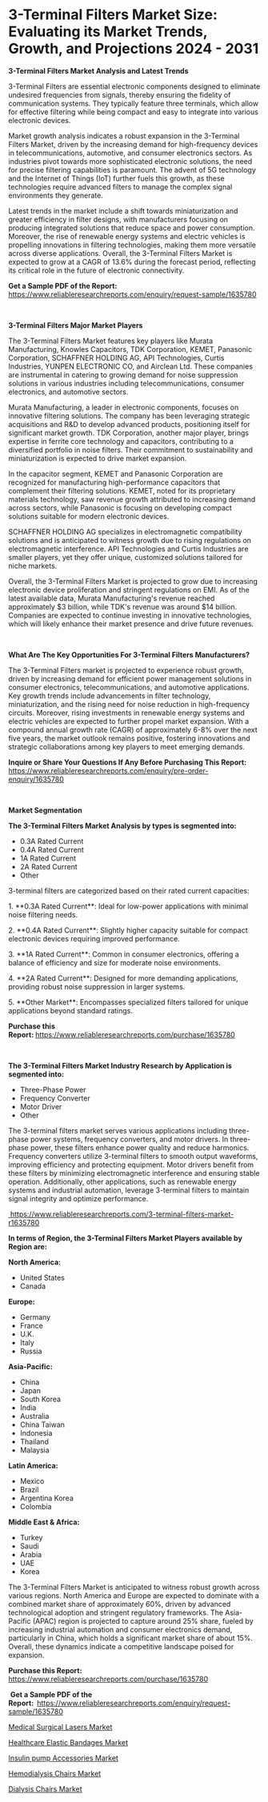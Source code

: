 <p><h1>3-Terminal Filters Market Size: Evaluating its Market Trends, Growth, and Projections 2024 - 2031</h1></p><p><strong>3-Terminal Filters Market Analysis and Latest Trends</strong></p>
<p><p>3-Terminal Filters are essential electronic components designed to eliminate undesired frequencies from signals, thereby ensuring the fidelity of communication systems. They typically feature three terminals, which allow for effective filtering while being compact and easy to integrate into various electronic devices.</p><p>Market growth analysis indicates a robust expansion in the 3-Terminal Filters Market, driven by the increasing demand for high-frequency devices in telecommunications, automotive, and consumer electronics sectors. As industries pivot towards more sophisticated electronic solutions, the need for precise filtering capabilities is paramount. The advent of 5G technology and the Internet of Things (IoT) further fuels this growth, as these technologies require advanced filters to manage the complex signal environments they generate.</p><p>Latest trends in the market include a shift towards miniaturization and greater efficiency in filter designs, with manufacturers focusing on producing integrated solutions that reduce space and power consumption. Moreover, the rise of renewable energy systems and electric vehicles is propelling innovations in filtering technologies, making them more versatile across diverse applications. Overall, the 3-Terminal Filters Market is expected to grow at a CAGR of 13.6% during the forecast period, reflecting its critical role in the future of electronic connectivity.</p></p>
<p><strong>Get a Sample PDF of the Report:&nbsp;</strong> <a href="https://www.reliableresearchreports.com/enquiry/request-sample/1635780?utm_campaign=16&utm_medium=2&utm_source=Github&utm_content=ia&utm_term=05112024&utm_id=3-terminal-filters">https://www.reliableresearchreports.com/enquiry/request-sample/1635780</a></p>
<p>&nbsp;</p>
<p><strong>3-Terminal Filters Major Market Players</strong></p>
<p><p>The 3-Terminal Filters Market features key players like Murata Manufacturing, Knowles Capacitors, TDK Corporation, KEMET, Panasonic Corporation, SCHAFFNER HOLDING AG, API Technologies, Curtis Industries, YUNPEN ELECTRONIC CO, and Airclean Ltd. These companies are instrumental in catering to growing demand for noise suppression solutions in various industries including telecommunications, consumer electronics, and automotive sectors.</p><p>Murata Manufacturing, a leader in electronic components, focuses on innovative filtering solutions. The company has been leveraging strategic acquisitions and R&D to develop advanced products, positioning itself for significant market growth. TDK Corporation, another major player, brings expertise in ferrite core technology and capacitors, contributing to a diversified portfolio in noise filters. Their commitment to sustainability and miniaturization is expected to drive market expansion.</p><p>In the capacitor segment, KEMET and Panasonic Corporation are recognized for manufacturing high-performance capacitors that complement their filtering solutions. KEMET, noted for its proprietary materials technology, saw revenue growth attributed to increasing demand across sectors, while Panasonic is focusing on developing compact solutions suitable for modern electronic devices.</p><p>SCHAFFNER HOLDING AG specializes in electromagnetic compatibility solutions and is anticipated to witness growth due to rising regulations on electromagnetic interference. API Technologies and Curtis Industries are smaller players, yet they offer unique, customized solutions tailored for niche markets.</p><p>Overall, the 3-Terminal Filters Market is projected to grow due to increasing electronic device proliferation and stringent regulations on EMI. As of the latest available data, Murata Manufacturing's revenue reached approximately $3 billion, while TDK's revenue was around $14 billion. Companies are expected to continue investing in innovative technologies, which will likely enhance their market presence and drive future revenues.</p></p>
<p>&nbsp;</p>
<p><strong>What Are The Key Opportunities For 3-Terminal Filters Manufacturers?</strong></p>
<p><p>The 3-Terminal Filters market is projected to experience robust growth, driven by increasing demand for efficient power management solutions in consumer electronics, telecommunications, and automotive applications. Key growth trends include advancements in filter technology, miniaturization, and the rising need for noise reduction in high-frequency circuits. Moreover, rising investments in renewable energy systems and electric vehicles are expected to further propel market expansion. With a compound annual growth rate (CAGR) of approximately 6-8% over the next five years, the market outlook remains positive, fostering innovations and strategic collaborations among key players to meet emerging demands.</p></p>
<p><strong>Inquire or Share Your Questions If Any Before Purchasing This Report:</strong> <a href="https://www.reliableresearchreports.com/enquiry/pre-order-enquiry/1635780?utm_campaign=16&utm_medium=2&utm_source=Github&utm_content=ia&utm_term=05112024&utm_id=3-terminal-filters">https://www.reliableresearchreports.com/enquiry/pre-order-enquiry/1635780</a></p>
<p>&nbsp;</p>
<p><strong>Market Segmentation</strong></p>
<p><strong>The 3-Terminal Filters Market Analysis by types is segmented into:</strong></p>
<p><ul><li>0.3A Rated Current</li><li>0.4A Rated Current</li><li>1A Rated Current</li><li>2A Rated Current</li><li>Other</li></ul></p>
<p><p>3-terminal filters are categorized based on their rated current capacities: </p><p>1. **0.3A Rated Current**: Ideal for low-power applications with minimal noise filtering needs.</p><p>2. **0.4A Rated Current**: Slightly higher capacity suitable for compact electronic devices requiring improved performance.</p><p>3. **1A Rated Current**: Common in consumer electronics, offering a balance of efficiency and size for moderate noise environments.</p><p>4. **2A Rated Current**: Designed for more demanding applications, providing robust noise suppression in larger systems.</p><p>5. **Other Market**: Encompasses specialized filters tailored for unique applications beyond standard ratings.</p></p>
<p><strong>Purchase this Report:&nbsp;</strong><a href="https://www.reliableresearchreports.com/purchase/1635780?utm_campaign=16&utm_medium=2&utm_source=Github&utm_content=ia&utm_term=05112024&utm_id=3-terminal-filters">https://www.reliableresearchreports.com/purchase/1635780</a></p>
<p>&nbsp;</p>
<p><strong>The 3-Terminal Filters Market Industry Research by Application is segmented into:</strong></p>
<p><ul><li>Three-Phase Power</li><li>Frequency Converter</li><li>Motor Driver</li><li>Other</li></ul></p>
<p><p>The 3-terminal filters market serves various applications including three-phase power systems, frequency converters, and motor drivers. In three-phase power, these filters enhance power quality and reduce harmonics. Frequency converters utilize 3-terminal filters to smooth output waveforms, improving efficiency and protecting equipment. Motor drivers benefit from these filters by minimizing electromagnetic interference and ensuring stable operation. Additionally, other applications, such as renewable energy systems and industrial automation, leverage 3-terminal filters to maintain signal integrity and optimize performance.</p></p>
<p><a href="https://www.reliableresearchreports.com/3-terminal-filters-market-r1635780?utm_campaign=16&utm_medium=2&utm_source=Github&utm_content=ia&utm_term=05112024&utm_id=3-terminal-filters">&nbsp;https://www.reliableresearchreports.com/3-terminal-filters-market-r1635780</a></p>
<p><strong>In terms of Region, the 3-Terminal Filters Market Players available by Region are:</strong></p>
<p>
    <p> <strong> North America: </strong>
        <ul>
            <li>United States</li>
            <li>Canada</li>
        </ul>
        </p> 
    <p> <strong> Europe: </strong>
        <ul>
            <li>Germany</li>
            <li>France</li>
            <li>U.K.</li>
            <li>Italy</li>
            <li>Russia</li>
        </ul>
        </p> 
    <p> <strong> Asia-Pacific: </strong>
        <ul>
            <li>China</li>
            <li>Japan</li>
            <li>South Korea</li>
            <li>India</li>
            <li>Australia</li>
            <li>China Taiwan</li>
            <li>Indonesia</li>
            <li>Thailand</li>
            <li>Malaysia</li>
        </ul>
        </p> 
    <p> <strong> Latin America: </strong>
        <ul>
            <li>Mexico</li>
            <li>Brazil</li>
            <li>Argentina Korea</li>
            <li>Colombia</li>
        </ul>
        </p> 
    <p> <strong> Middle East & Africa: </strong>
        <ul>
            <li>Turkey</li>
            <li>Saudi</li>
            <li>Arabia</li>
            <li>UAE</li>
            <li>Korea</li>
        </ul>
    </p>
    </p>
<p><p>The 3-Terminal Filters Market is anticipated to witness robust growth across various regions. North America and Europe are expected to dominate with a combined market share of approximately 60%, driven by advanced technological adoption and stringent regulatory frameworks. The Asia-Pacific (APAC) region is projected to capture around 25% share, fueled by increasing industrial automation and consumer electronics demand, particularly in China, which holds a significant market share of about 15%. Overall, these dynamics indicate a competitive landscape poised for expansion.</p></p>
<p><strong>Purchase this Report: </strong><a href="https://www.reliableresearchreports.com/purchase/1635780?utm_campaign=16&utm_medium=2&utm_source=Github&utm_content=ia&utm_term=05112024&utm_id=3-terminal-filters">https://www.reliableresearchreports.com/purchase/1635780</a></p>
<p>&nbsp;<strong>Get a Sample PDF of the Report:&nbsp;&nbsp;</strong><a href="https://www.reliableresearchreports.com/enquiry/request-sample/1635780?utm_campaign=16&utm_medium=2&utm_source=Github&utm_content=ia&utm_term=05112024&utm_id=3-terminal-filters">https://www.reliableresearchreports.com/enquiry/request-sample/1635780</a></p>
<p><strong></strong></p>
<p><p><a href="https://github.com/cecilahoi7/Market-Research-Report-List-1/blob/main/medical-surgical-lasers-market.md?utm_campaign=16&utm_medium=2&utm_source=Github&utm_content=ia&utm_term=05112024&utm_id=3-terminal-filters">Medical Surgical Lasers Market</a></p><p><a href="https://github.com/boringzqthorperec/Market-Research-Report-List-1/blob/main/healthcare-elastic-bandages-market.md?utm_campaign=16&utm_medium=2&utm_source=Github&utm_content=ia&utm_term=05112024&utm_id=3-terminal-filters">Healthcare Elastic Bandages Market</a></p><p><a href="https://issuu.com/reportprime-2/docs/insulin-pump-accessories-market-siz_7b0f454282d895?utm_campaign=16&utm_medium=2&utm_source=Github&utm_content=ia&utm_term=05112024&utm_id=3-terminal-filters">Insulin pump Accessories Market</a></p><p><a href="https://issuu.com/reportprime-2/docs/hemodialysis-chairs-market-size-203_b1c91ba7a550d5?utm_campaign=16&utm_medium=2&utm_source=Github&utm_content=ia&utm_term=05112024&utm_id=3-terminal-filters">Hemodialysis Chairs Market</a></p><p><a href="https://issuu.com/reportprime-2/docs/dialysis-chairs-market-size-2030.pp_bc2b60f54cb0db?utm_campaign=16&utm_medium=2&utm_source=Github&utm_content=ia&utm_term=05112024&utm_id=3-terminal-filters">Dialysis Chairs Market</a></p></p>